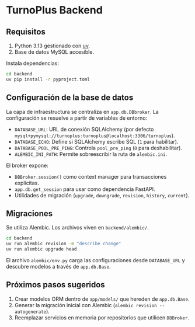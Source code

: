 # TurnoPlus Backend

## Requisitos

1. Python 3.13 gestionado con [uv](https://github.com/astral-sh/uv).
2. Base de datos MySQL accesible.

Instala dependencias:

```bash
cd backend
uv pip install -r pyproject.toml
```

## Configuración de la base de datos

La capa de infraestructura se centraliza en `app.db.DBbroker`. La configuración se resuelve a partir de variables de entorno:

- `DATABASE_URL`: URL de conexión SQLAlchemy (por defecto `mysql+pymysql://turnoplus:turnoplus@localhost:3306/turnoplus`).
- `DATABASE_ECHO`: Define si SQLAlchemy escribe SQL (`1` para habilitar).
- `DATABASE_POOL_PRE_PING`: Controla `pool_pre_ping` (`0` para deshabilitar).
- `ALEMBIC_INI_PATH`: Permite sobreescribir la ruta de `alembic.ini`.

El broker expone:

- `DBBroker.session()` como context manager para transacciones explícitas.
- `app.db.get_session` para usar como dependencia FastAPI.
- Utilidades de migración (`upgrade`, `downgrade`, `revision`, `history`, `current`).

## Migraciones

Se utiliza Alembic. Los archivos viven en `backend/alembic/`.

```bash
cd backend
uv run alembic revision -m "describe change"
uv run alembic upgrade head
```

El archivo `alembic/env.py` carga las configuraciones desde `DATABASE_URL` y descubre modelos a través de `app.db.Base`.

## Próximos pasos sugeridos

1. Crear modelos ORM dentro de `app/models/` que hereden de `app.db.Base`.
2. Generar la migración inicial con Alembic (`alembic revision --autogenerate`).
3. Reemplazar servicios en memoria por repositorios que utilicen `DBBroker`.
